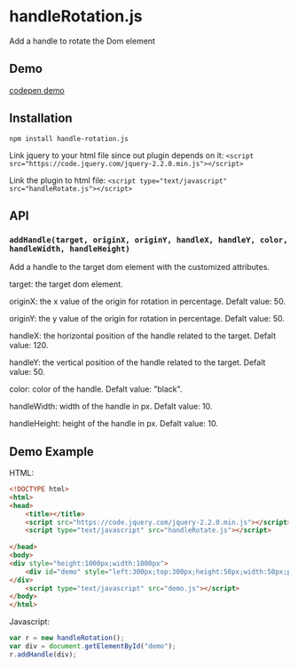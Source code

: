 # handleRotation.js
Add a handle to rotate the Dom element

## Demo
[codepen demo](http://codepen.io/MaxPoon/pen/qaXVOB) 
## Installation
	npm install handle-rotation.js
Link jquery to your html file since out plugin depends on it:
```<script src="https://code.jquery.com/jquery-2.2.0.min.js"></script>```

Link the plugin to html file:
```<script type="text/javascript" src="handleRotate.js"></script>```

## API
### `addHandle(target, originX, originY, handleX, handleY, color, handleWidth, handleHeight)`
Add a handle to the target dom element with the customized attributes.

target: the target dom element.

originX: the x value of the origin for rotation in percentage. Defalt value: 50.

originY: the y value of the origin for rotation in percentage. Defalt value: 50.

handleX: the horizontal position of the handle related to the target. Defalt value: 120.

handleY: the vertical position of the handle related to the target. Defalt value: 50.

color: color of the handle. Defalt value: "black".

handleWidth: width of the handle in px. Defalt value: 10.

handleHeight: height of the handle in px. Defalt value: 10.

## Demo Example
HTML:
```HTML
<!DOCTYPE html>
<html>
<head>
	<title></title>
	<script src="https://code.jquery.com/jquery-2.2.0.min.js"></script>
	<script type="text/javascript" src="handleRotate.js"></script>
	
</head>
<body>
<div style="height:1000px;width:1000px">
	<div id="demo" style="left:300px;top:300px;height:50px;width:50px;position:absolute;background-color:red"></div>
</div>
	<script type="text/javascript" src="demo.js"></script>
</body>
</html>
```
Javascript:
```js
var r = new handleRotation();
var div = document.getElementById("demo");
r.addHandle(div);
```
